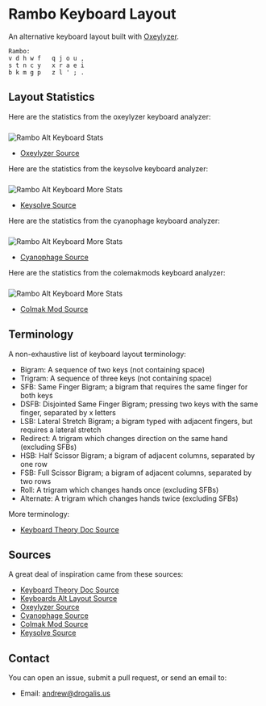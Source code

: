 # Rambo Keyboard Layout

An alternative keyboard layout built with [Oxeylyzer](https://github.com/O-X-E-Y/oxeylyzer).

```
Rambo:
v d h w f   q j o u ,
s t n c y   x r a e i
b k m g p   z l ' ; .
```

## Layout Statistics

Here are the statistics from the oxeylyzer keyboard analyzer:

<img src="https://raw.githubusercontent.com/drogalis/Rambo/main/assets/rambo-oxeylyzer-stats.png" alt="Rambo Alt Keyboard Stats" style="padding-top: 10px;">

- [Oxeylyzer Source](https://github.com/O-X-E-Y/oxeylyzer)

Here are the statistics from the keysolve keyboard analyzer:

<img src="https://raw.githubusercontent.com/drogalis/Rambo/main/assets/rambo-keysolve.png" alt="Rambo Alt Keyboard More Stats" style="padding-top: 10px;">

- [Keysolve Source](https://clemenpine.github.io/keysolve-web/)

Here are the statistics from the cyanophage keyboard analyzer:

<img src="https://raw.githubusercontent.com/drogalis/Rambo/main/assets/rambo-cyanophage.png" alt="Rambo Alt Keyboard More Stats" style="padding-top: 10px;">

- [Cyanophage Source](https://cyanophage.github.io/)

Here are the statistics from the colemakmods keyboard analyzer:

<img src="https://raw.githubusercontent.com/drogalis/Rambo/main/assets/rambo-colmak-mod-stats.png" alt="Rambo Alt Keyboard More Stats" style="padding-top: 10px;">

- [Colmak Mod Source](https://colemakmods.github.io/mod-dh/analyze.html)

## Terminology

A non-exhaustive list of keyboard layout terminology:

- Bigram: A sequence of two keys (not containing space)
- Trigram: A sequence of three keys (not containing space)
- SFB: Same Finger Bigram; a bigram that requires the same finger for both keys
- DSFB: Disjointed Same Finger Bigram; pressing two keys with the same finger, separated by x letters
- LSB: Lateral Stretch Bigram; a bigram typed with adjacent fingers, but requires a lateral stretch
- Redirect: A trigram which changes direction on the same hand (excluding SFBs)
- HSB: Half Scissor Bigram; a bigram of adjacent columns, separated by one row
- FSB: Full Scissor Bigram; a bigram of adjacent columns, separated by two rows
- Roll: A trigram which changes hands once (excluding SFBs)
- Alternate: A trigram which changes hands twice (excluding SFBs)

More terminology:

- [Keyboard Theory Doc Source](https://bit.ly/layout-doc-v2)

## Sources

A great deal of inspiration came from these sources:

- [Keyboard Theory Doc Source](https://bit.ly/layout-doc-v2)
- [Keyboards Alt Layout Source](https://getreuer.info/posts/keyboards/alt-layouts/stats.html)
- [Oxeylyzer Source](https://github.com/O-X-E-Y/oxeylyzer)
- [Cyanophage Source](https://cyanophage.github.io/)
- [Colmak Mod Source](https://colemakmods.github.io/mod-dh/analyze.html)
- [Keysolve Source](https://clemenpine.github.io/keysolve-web/)

## Contact

You can open an issue, submit a pull request, or send an email to:

- Email: [andrew@drogalis.us](mailto:andrew@drogalis.us)
